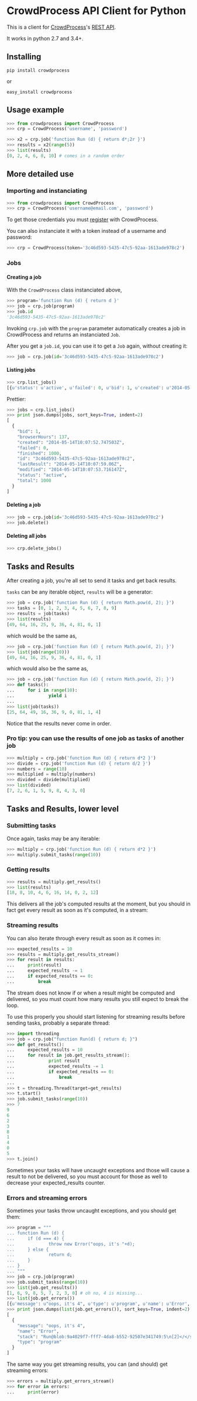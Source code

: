 # CrowdProcess API Client for Python

This is a client for [CrowdProcess](https://crowdprocess.com/)'s [REST API](https://crowdprocess.com/rest).

It works in python 2.7 and 3.4+.

## Installing

	pip install crowdprocess

or

	easy_install crowdprocess

## Usage example

```python
>>> from crowdprocess import CrowdProcess
>>> crp = CrowdProcess('username', 'password')

>>> x2 = crp.job('function Run (d) { return d*;2r }')
>>> results = x2(range(5))
>>> list(results)
[0, 2, 4, 6, 8, 10] # comes in a random order
```

## More detailed use

### Importing and instanciating
```python
>>> from crowdprocess import CrowdProcess
>>> crp = CrowdProcess('username@email.com', 'password')
```

To get those credentials you must [register](https://crowdprocess.com/register) with CrowdProcess.

You can also instanciate it with a token instead of a username and password:

```python
>>> crp = CrowdProcess(token='3c46d593-5435-47c5-92aa-1613ade978c2')
```

### Jobs

#### Creating a job

With the `CrowdProcess` class instanciated above,

```python
>>> program='function Run (d) { return d }'
>>> job = crp.job(program)
>>> job.id
'3c46d593-5435-47c5-92aa-1613ade978c2'
```

Invoking `crp.job` with the `program` parameter automatically creates a job in CrowdProcess and returns an instanciated `Job`. 

After you get a `job.id`, you can use it to get a `Job` again, without creating it:

```python
>>> job = crp.job(id='3c46d593-5435-47c5-92aa-1613ade978c2')
```

#### Listing jobs

```python
>>> crp.list_jobs()
[{u'status': u'active', u'failed': 0, u'bid': 1, u'created': u'2014-05-14T10:07:52.747503Z', u'modified': u'2014-05-14T10:07:53.716147Z', u'browserHours': 137, u'finished': 1000, u'lastResult': u'2014-05-14T10:07:59.06Z', u'total': 1000, u'id': u'3c46d593-5435-47c5-92aa-1613ade978c2'}]
```

Prettier:

```python
>>> jobs = crp.list_jobs()
>>> print json.dumps(jobs, sort_keys=True, indent=2)
[
  {
    "bid": 1, 
    "browserHours": 137, 
    "created": "2014-05-14T10:07:52.747503Z", 
    "failed": 0, 
    "finished": 1000, 
    "id": "3c46d593-5435-47c5-92aa-1613ade978c2", 
    "lastResult": "2014-05-14T10:07:59.06Z", 
    "modified": "2014-05-14T10:07:53.716147Z", 
    "status": "active", 
    "total": 1000
  }
]
```

#### Deleting a job

```python
>>> job = crp.job(id='3c46d593-5435-47c5-92aa-1613ade978c2')
>>> job.delete()
```

#### Deleting all jobs

```python
>>> crp.delete_jobs()
```

## Tasks and Results

After creating a job, you're all set to send it tasks and get back results.

`tasks` can be any iterable object, `results` will be a generator:

```python
>>> job = crp.job('function Run (d) { return Math.pow(d, 2); }')
>>> tasks = [0, 1, 2, 3, 4, 5, 6, 7, 8, 9]
>>> results = job(tasks)
>>> list(results)
[49, 64, 16, 25, 9, 36, 4, 81, 0, 1]
```

which would be the same as,

```python
>>> job = crp.job('function Run (d) { return Math.pow(d, 2); }')
>>> list(job(range(10)))
[49, 64, 16, 25, 9, 36, 4, 81, 0, 1]
```

which would also be the same as,

```python
>>> job = crp.job('function Run (d) { return Math.pow(d, 2); }')
>>> def tasks():
...     for i in range(10):
...             yield i
... 
>>> list(job(tasks))
[25, 64, 49, 16, 36, 9, 0, 81, 1, 4]
```

Notice that the results never come in order.

### Pro tip: you can use the results of one job as tasks of another job

```python
>>> multiply = crp.job('function Run (d) { return d*2 }')
>>> divide = crp.job('function Run (d) { return d/2 }')
>>> numbers = range(10)
>>> multiplied = multiply(numbers)
>>> divided = divide(multiplied)
>>> list(divided)
[7, 2, 6, 1, 5, 9, 8, 4, 3, 0]
```

## Tasks and Results, lower level

### Submitting tasks

Once again, tasks may be any iterable:

```python
>>> multiply = crp.job('function Run (d) { return d*2 }')
>>> multiply.submit_tasks(range(10))
```

### Getting results

```python
>>> results = multiply.get_results()
>>> list(results)
[18, 8, 10, 4, 6, 16, 14, 0, 2, 12]
```

This delivers all the job's computed results at the moment, but you should in fact get every result as soon as it's computed, in a stream:

### Streaming results

You can also iterate through every result as soon as it comes in:

```python
>>> expected_results = 10
>>> results = multiply.get_results_stream()
>>> for result in results:
...     print(result)
...		expected_results -= 1
...		if expected_results == 0:
...			break
```

The stream does not know if or when a result might be computed and delivered, so you must count how many results you still expect to break the loop.

To use this properly you should start listening for streaming results before sending tasks, probably a separate thread:

```python
>>> import threading
>>> job = crp.job("function Run(d) { return d; }")
>>> def get_results():
...		expected_results = 10
...     for result in job.get_results_stream():
...             print result
...				expected_results -= 1
...				if expected_results == 0:
...					break
... 
>>> t = threading.Thread(target=get_results)
>>> t.start()
>>> job.submit_tasks(range(10))
>>> 7
9
6
2
3
8
1
4
0
5
>>> t.join()
```

Sometimes your tasks will have uncaught exceptions and those will cause a result to not be delivered, so you must account for those as well to decrease your expected_results counter.

### Errors and streaming errors

Sometimes your tasks throw uncaught exceptions, and you should get them:

```python
>>> program = """
... function Run (d) {
...     if (d === 4) {
...             throw new Error("oops, it's "+d);
...     } else {
...             return d;
...     }
... }
... """
>>> job = crp.job(program)
>>> job.submit_tasks(range(10))
>>> list(job.get_results())
[1, 6, 9, 8, 5, 7, 2, 3, 0] # oh no, 4 is missing...
>>> list(job.get_errors())
[{u'message': u"oops, it's 4", u'type': u'program', u'name': u'Error', u'stack': u'Run@blob:9a4029f7-fff7-4da8-b552-92507e341749:5\n[2]</</self.onmessage@blob:9a4029f7-fff7-4da8-b552-92507e341749:9\n'}]
>>> print json.dumps(list(job.get_errors()), sort_keys=True, indent=2) # prettier
[
  {
    "message": "oops, it's 4", 
    "name": "Error", 
    "stack": "Run@blob:9a4029f7-fff7-4da8-b552-92507e341749:5\n[2]</</self.onmessage@blob:9a4029f7-fff7-4da8-b552-92507e341749:9\n", 
    "type": "program"
  }
]
```

The same way you get streaming results, you can (and should) get streaming errors:

```python
>>> errors = multiply.get_errors_stream()
>>> for error in errors:
...     print(error)
```